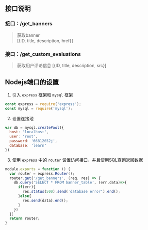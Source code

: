 ## 接口说明

### 接口：/get_banners
> 获取banner  
> [{ID, title, description, href}]

### 接口：/get_custom_evaluations
> 获取用户评论信息
> [{ID, title, description, src}]

## Nodejs端口的设置
1. 引入 `express` 框架和 `mysql` 框架
```js
const express = require('express');
const mysql = require('mysql');
```

2. 设置连接池
```js
var db = mysql.createPool({
  host: 'localhost',
  user: 'root',
  password: '66812652j',
  database: 'learn'
})
```

3. 使用 `express` 中的 `router` 设置访问接口，并且使用SQL查询返回数据
```js
module.exports = function () {
  var router = express.Router();
  router.get('/get_banners', (req, res) => {
    db.query('SELECT * FROM banner_table', (err,data)=>{
      if(err){
        res.status(500).send('database error').end();
      }else{
        res.send(data).end();
      }
    })
  })
  return router;
}
```











